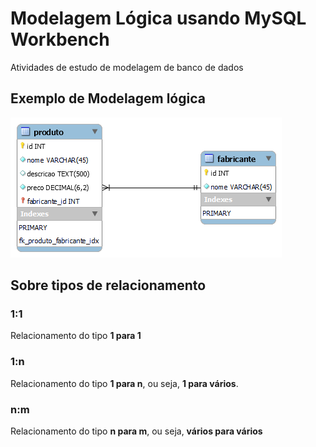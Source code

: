 # Modelagem Lógica usando MySQL Workbench

Atividades de estudo de modelagem de banco de dados 

## Exemplo de Modelagem lógica

!["Modelo lógico do sistema de vendas"](modelo-logico-vendas.png)

## Sobre tipos de relacionamento

### 1:1

Relacionamento do tipo **1 para 1**

### 1:n

Relacionamento do tipo **1 para n**, ou seja, **1 para vários**.

### n:m

Relacionamento do tipo **n para m**, ou seja, **vários para vários**

